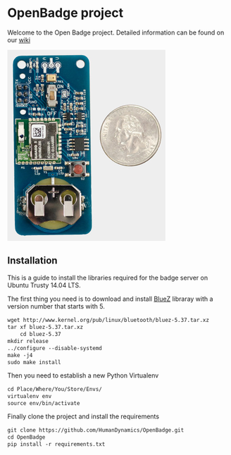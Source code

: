 OpenBadge project
=================

Welcome to the Open Badge project. Detailed information can be found on our [wiki](https://github.com/HumanDynamics/OpenBadge/wiki)

![Badge](/images/v3_badge.jpg?raw=true "Open Badge")

Installation
------------

This is a guide to install the libraries required for the badge server on Ubuntu Trusty 14.04 LTS. 

The first thing you need is to download and install [BlueZ](http://www.bluez.org/download/) libraray with a version number that starts with 5.

    wget http://www.kernel.org/pub/linux/bluetooth/bluez-5.37.tar.xz
    tar xf bluez-5.37.tar.xz
		cd bluez-5.37
    mkdir release
    ../configure --disable-systemd
    make -j4
    sudo make install

Then you need to establish a new Python Virtualenv

    cd Place/Where/You/Store/Envs/
    virtualenv env
    source env/bin/activate

Finally clone the project and install the requirements

    git clone https://github.com/HumanDynamics/OpenBadge.git
    cd OpenBadge
    pip install -r requirements.txt

